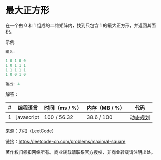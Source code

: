 # 最大正方形

在一个由 0 和 1 组成的二维矩阵内，找到只包含 1 的最大正方形，并返回其面积。

示例:

``` javascript
输入:

1 0 1 0 0
1 0 1 1 1
1 1 1 1 1
1 0 0 1 0

输出: 4
```

解答：

**#**|**编程语言**|**时间（ms / %）**|**内存（MB / %）**|**代码**
--|--|--|--|--
1|javascript|100 / 56.32|38.6 / 100|[动态规划](./javascript/ac_v1.js)

来源：力扣（LeetCode）

链接：https://leetcode-cn.com/problems/maximal-square

著作权归领扣网络所有。商业转载请联系官方授权，非商业转载请注明出处。
